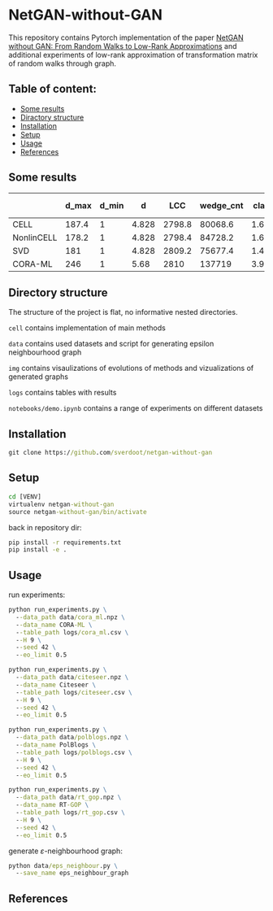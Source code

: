 # NetGAN-without-GAN
This repository contains Pytorch implementation of the paper [NetGAN without GAN:
From Random Walks to Low-Rank Approximations](https://www.tml.cs.uni-tuebingen.de/team/luxburg/publications/RensburgLuxburg_Netgan_without_Gan2020.pdf) and additional experiments of low-rank approximation of transformation matrix of random walks through graph.

## Table of content:
  - [Some results](#some-results)
  - [Diractory structure](#directory-structure)
  - [Installation](#installation)
  - [Setup](#setup)
  - [Usage](#usage)
  - [References](#references)


## Some results

   |         |   d_max |   d_min |     d |    LCC |   wedge_cnt |   claw_cnt |   triangle_cnt |   square_cnt |   power_law_exp |   gini |   edge_distr_ent |   assortat |   cluster_coef |   cpl |   ROC-AUC |   AVG-PREC |    EO |
|---------|---------|---------|-------|--------|---------------|--------------|------------------|----------------|-----------------|--------|--------------------------|-----------------|--------------------------|-------|-----------|------------|-------|
| CELL    |   187.4 |       1 | 4.828 | 2798.8 |       80068.6 |  1.61e+06 |           1389.4 |         6619.6 |           1.821 |  0.45  |                    0.95  |          -0.076 |                    0.052 | 5.243 |     0.945 |      0.953 | 0.56  |
| NonlinCELL      |   178.2 |       1 | 4.828 | 2798.4 |       84728.2 |  1.67e+06 |           1769.6 |        10316.2 |           1.831 |  0.46  |                    0.947 |          -0.078 |                    0.063 | 5.368 |     0.962 |      0.965 | 0.545 |
| SVD     |   181   |       1 | 4.828 | 2809.2 |       75677.4 |  1.41e+06 |           1014.4 |         4709.6 |           1.806 |  0.437 |                    0.953 |          -0.081 |                    0.04  | 5.051 |     0.951 |      0.957 | 0.513 |
| CORA-ML |   246   |       1 | 5.68  | 2810   |      137719   |  3.93e+06 |           5247   |        34507   |           1.767 |  0.496 |                    0.939 |          -0.045 |                    0.114 | 5.271 |     1     |      1     | 1     |


## Directory structure

The structure of the project is flat, no informative nested directories. 

```cell``` contains implementation of main methods

```data``` contains used datasets and script for generating epsilon neighbourhood graph

```img``` contains visaulizations of evolutions of methods and vizualizations of generated graphs

```logs``` contains tables with results

```notebooks/demo.ipynb``` contains a range of experiments on different datasets


## Installation

```bat
git clone https://github.com/sverdoot/netgan-without-gan
```

## Setup

```bat
cd [VENV]
virtualenv netgan-without-gan
source netgan-without-gan/bin/activate
```

back in repository dir:
```bat
pip install -r requirements.txt
pip install -e .
```


## Usage

run experiments:

```bat
python run_experiments.py \
  --data_path data/cora_ml.npz \
  --data_name CORA-ML \
  --table_path logs/cora_ml.csv \
  --H 9 \
  --seed 42 \
  --eo_limit 0.5
```

```bat
python run_experiments.py \
  --data_path data/citeseer.npz \
  --data_name Citeseer \
  --table_path logs/citeseer.csv \
  --H 9 \
  --seed 42 \
  --eo_limit 0.5
```

```bat
python run_experiments.py \
  --data_path data/polblogs.npz \
  --data_name PolBlogs \
  --table_path logs/polblogs.csv \
  --H 9 \
  --seed 42 \
  --eo_limit 0.5
```

```bat
python run_experiments.py \
  --data_path data/rt_gop.npz \
  --data_name RT-GOP \
  --table_path logs/rt_gop.csv \
  --H 9 \
  --seed 42 \
  --eo_limit 0.5
```

generate $\varepsilon$-neighbourhood graph:

```bat
python data/eps_neighbour.py \
  --save_name eps_neighbour_graph
```

## References

